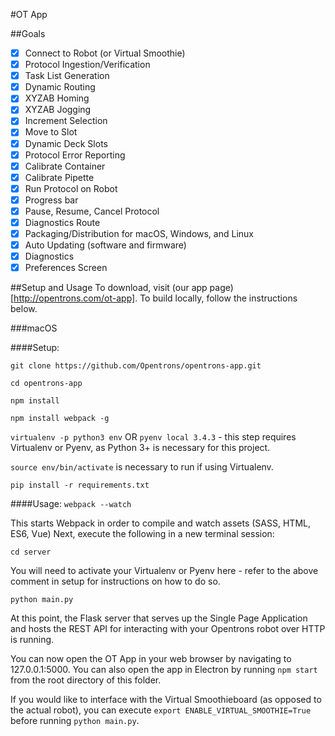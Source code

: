 #OT App

##Goals

- [x] Connect to Robot (or Virtual Smoothie)
- [x] Protocol Ingestion/Verification
- [x] Task List Generation
- [x] Dynamic Routing
- [x] XYZAB Homing
- [x] XYZAB Jogging
- [x] Increment Selection
- [x] Move to Slot
- [x] Dynamic Deck Slots
- [x] Protocol Error Reporting
- [x] Calibrate Container
- [x] Calibrate Pipette
- [x] Run Protocol on Robot
- [x] Progress bar
- [x] Pause, Resume, Cancel Protocol
- [x] Diagnostics Route
- [x] Packaging/Distribution for macOS, Windows, and Linux
- [x] Auto Updating (software and firmware)
- [x] Diagnostics
- [x] Preferences Screen

##Setup and Usage
To download, visit (our app page)[http://opentrons.com/ot-app]. To build locally, follow the instructions below.

###macOS

####Setup:

`git clone https://github.com/Opentrons/opentrons-app.git`

`cd opentrons-app`

`npm install`

`npm install webpack -g`

`virtualenv -p python3 env` OR `pyenv local 3.4.3` - this step requires Virtualenv or Pyenv, as Python 3+ is necessary for this project.

`source env/bin/activate` is necessary to run if using Virtualenv.

`pip install -r requirements.txt`


####Usage:
`webpack --watch`

This starts Webpack in order to compile and watch assets (SASS, HTML, ES6, Vue)
Next, execute the following in a new terminal session:

`cd server`

You will need to activate your Virtualenv or Pyenv here - refer to the above comment in setup for instructions on how to do so.

`python main.py`

At this point, the Flask server that serves up the Single Page Application and hosts the REST API for interacting with your Opentrons robot over HTTP is running.

You can now open the OT App in your web browser by navigating to 127.0.0.1:5000. You can also open the app in Electron by running `npm start` from the root directory of this folder.

If you would like to interface with the Virtual Smoothieboard (as opposed to the actual robot), you can execute `export ENABLE_VIRTUAL_SMOOTHIE=True` before running `python main.py`.
